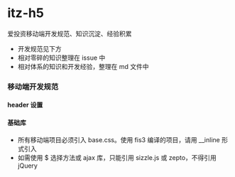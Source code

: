 # itz-h5
爱投资移动端开发规范、知识沉淀、经验积累
- 开发规范见下方
- 相对零碎的知识整理在 issue 中
- 相对体系的知识和开发经验，整理在 md 文件中


### 移动端开发规范
#### header 设置

#### 基础库
- 所有移动端项目必须引入 base.css。使用 fis3 编译的项目，请用 __inline 形式引入
- 如需使用 $ 选择方法或 ajax 库，只能引用 sizzle.js 或 zepto，不得引用 jQuery